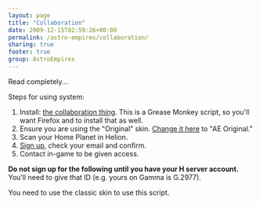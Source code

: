 ```yaml
---
layout: page
title: "Collaboration"
date: 2009-12-15T02:59:26+00:00
permalink: /astro-empires/collaboration/
sharing: true
footer: true
group: AstroEmpires
---
```


Read completely...

Steps for using system:

1. Install: [the collaboration thing](http://espacesociety.org/astrography/javascripts/astrography.user.js). This is a Grease Monkey script, so you'll want Firefox and to install that as well.
2. Ensure you are using the "Original" skin. [ Change it here](http://helion.astroempires.com/account.aspx?view=display) to "AE Original."
2. Scan your Home Planet in Helion.
3. [Sign up](http://espacesociety.org/astrography/sign_up), check your email and confirm.
4. Contact in-game to be given access.

**Do not sign up for the following until you have your H server account.** You'll need to give that ID (e.g. yours on Gamma is G.2977).

<div class='bs-callout bs-callout-info'>
You need to use the classic skin to use this script.
</div>
